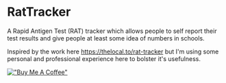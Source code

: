 # RatTracker
A Rapid Antigen Test (RAT) tracker which allows people to self report their test results and give people at least some idea of numbers in schools.

Inspired by the work here https://thelocal.to/rat-tracker but I'm using some personal and professional experience here to bolster it's usefulness.

[!["Buy Me A Coffee"](https://www.buymeacoffee.com/assets/img/custom_images/orange_img.png)](https://www.buymeacoffee.com/korifrancis)
